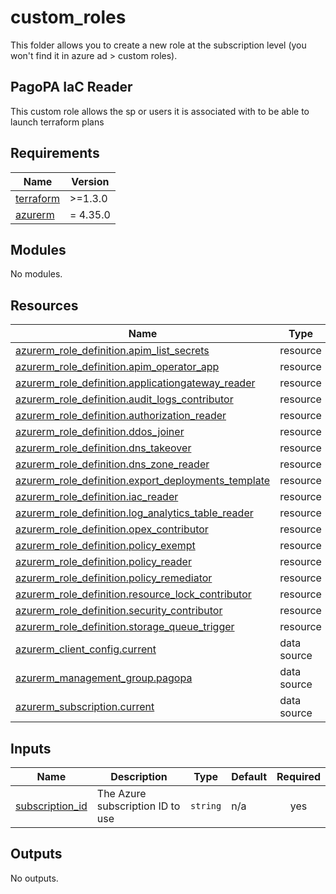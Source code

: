 # custom_roles

This folder allows you to create a new role at the subscription level (you won't find it in azure ad > custom roles).

## PagoPA IaC Reader

This custom role allows the sp or users it is associated with to be able to launch terraform plans

<!-- markdownlint-disable -->
<!-- BEGIN_TF_DOCS -->
## Requirements

| Name | Version |
|------|---------|
| <a name="requirement_terraform"></a> [terraform](#requirement\_terraform) | >=1.3.0 |
| <a name="requirement_azurerm"></a> [azurerm](#requirement\_azurerm) | = 4.35.0 |

## Modules

No modules.

## Resources

| Name | Type |
|------|------|
| [azurerm_role_definition.apim_list_secrets](https://registry.terraform.io/providers/hashicorp/azurerm/4.35.0/docs/resources/role_definition) | resource |
| [azurerm_role_definition.apim_operator_app](https://registry.terraform.io/providers/hashicorp/azurerm/4.35.0/docs/resources/role_definition) | resource |
| [azurerm_role_definition.applicationgateway_reader](https://registry.terraform.io/providers/hashicorp/azurerm/4.35.0/docs/resources/role_definition) | resource |
| [azurerm_role_definition.audit_logs_contributor](https://registry.terraform.io/providers/hashicorp/azurerm/4.35.0/docs/resources/role_definition) | resource |
| [azurerm_role_definition.authorization_reader](https://registry.terraform.io/providers/hashicorp/azurerm/4.35.0/docs/resources/role_definition) | resource |
| [azurerm_role_definition.ddos_joiner](https://registry.terraform.io/providers/hashicorp/azurerm/4.35.0/docs/resources/role_definition) | resource |
| [azurerm_role_definition.dns_takeover](https://registry.terraform.io/providers/hashicorp/azurerm/4.35.0/docs/resources/role_definition) | resource |
| [azurerm_role_definition.dns_zone_reader](https://registry.terraform.io/providers/hashicorp/azurerm/4.35.0/docs/resources/role_definition) | resource |
| [azurerm_role_definition.export_deployments_template](https://registry.terraform.io/providers/hashicorp/azurerm/4.35.0/docs/resources/role_definition) | resource |
| [azurerm_role_definition.iac_reader](https://registry.terraform.io/providers/hashicorp/azurerm/4.35.0/docs/resources/role_definition) | resource |
| [azurerm_role_definition.log_analytics_table_reader](https://registry.terraform.io/providers/hashicorp/azurerm/4.35.0/docs/resources/role_definition) | resource |
| [azurerm_role_definition.opex_contributor](https://registry.terraform.io/providers/hashicorp/azurerm/4.35.0/docs/resources/role_definition) | resource |
| [azurerm_role_definition.policy_exempt](https://registry.terraform.io/providers/hashicorp/azurerm/4.35.0/docs/resources/role_definition) | resource |
| [azurerm_role_definition.policy_reader](https://registry.terraform.io/providers/hashicorp/azurerm/4.35.0/docs/resources/role_definition) | resource |
| [azurerm_role_definition.policy_remediator](https://registry.terraform.io/providers/hashicorp/azurerm/4.35.0/docs/resources/role_definition) | resource |
| [azurerm_role_definition.resource_lock_contributor](https://registry.terraform.io/providers/hashicorp/azurerm/4.35.0/docs/resources/role_definition) | resource |
| [azurerm_role_definition.security_contributor](https://registry.terraform.io/providers/hashicorp/azurerm/4.35.0/docs/resources/role_definition) | resource |
| [azurerm_role_definition.storage_queue_trigger](https://registry.terraform.io/providers/hashicorp/azurerm/4.35.0/docs/resources/role_definition) | resource |
| [azurerm_client_config.current](https://registry.terraform.io/providers/hashicorp/azurerm/4.35.0/docs/data-sources/client_config) | data source |
| [azurerm_management_group.pagopa](https://registry.terraform.io/providers/hashicorp/azurerm/4.35.0/docs/data-sources/management_group) | data source |
| [azurerm_subscription.current](https://registry.terraform.io/providers/hashicorp/azurerm/4.35.0/docs/data-sources/subscription) | data source |

## Inputs

| Name | Description | Type | Default | Required |
|------|-------------|------|---------|:--------:|
| <a name="input_subscription_id"></a> [subscription\_id](#input\_subscription\_id) | The Azure subscription ID to use | `string` | n/a | yes |

## Outputs

No outputs.
<!-- END_TF_DOCS -->
